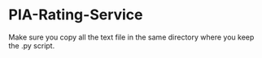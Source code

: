 # PIA-Rating-Service
Make sure you copy all the text file in the same directory where you keep the .py script.

